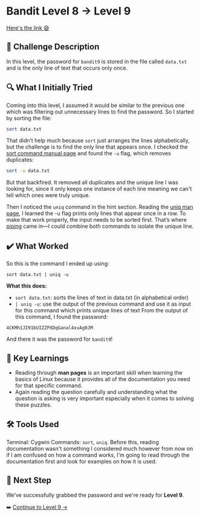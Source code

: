 # Bandit Level 8 → Level 9
[Here's the link 😄](https://overthewire.org/wargames/bandit/bandit9.html)
## 📝 Challenge Description 
In this level, the password for `bandit9` is stored in the file called `data.txt` and is the only line of text that occurs only once. 







## 🔍 What I Initially Tried 
Coming into this level, I assumed it would be similar to the previous one which was filtering out unnecessary lines to find the password. So I started by sorting the file:
```bash
sort data.txt
```
That didn’t help much because `sort` just arranges the lines alphabetically, but the challenge is to find the only line that appears once. I checked the [sort command manual page](https://man7.org/linux/man-pages/man1/sort.1.html) and found the `-u` flag, which removes duplicates:

```bash
sort -u data.txt
```
But that backfired. It removed all duplicates and the unique line I was looking for, since it only keeps one instance of each line meaning we can't tell which ones were truly unique.

Then I noticed the `uniq` command in the hint section. Reading the [uniq man page](https://man7.org/linux/man-pages/man1/uniq.1.html), I learned the -u flag prints only lines that appear once in a row. To make that work properly, the input needs to be sorted first. That’s where [piping](https://ryanstutorials.net/linuxtutorial/piping.php) came in—I could combine both commands to isolate the unique line.



## ✔️ What Worked
So this is the command I ended up using:
```
sort data.txt | uniq -u
```
**What this does:**
- `sort data.txt`: sorts the lines of text in data.txt (in alphabetical order)
- `| uniq -u`: use the output of the previous command and use it as input for this command which prints unique lines of text
From the output of this command, I found the password:
```
4CKMh1JI91bUIZZPXDqGanal4xvAg0JM
```
And there it was the password for `bandit9`!


## 🧠 Key Learnings
- Reading through **man pages** is an important skill when learning the basics of Linux because it provides all of the documentation you need for that specific command.
- Again reading the question carefully and understanding what the question is asking is very important especially when it comes to solving these puzzles. 


## 🛠️ Tools Used 
Terminal: Cygwin
Commands: `sort`, `uniq`. 
Before this, reading documentation wasn't something I considered much however from now on if I am confused on how a command works, I'm going to read through the documentation first and look for examples on how it is used. 

## 🔐 Next Step
We’ve successfully grabbed the password and we're ready for **Level 9**. 

➡️ [Continue to Level 9 →](https://github.com/aminuzz/Bandit-CTF-Journey/blob/main/level%209.md)

